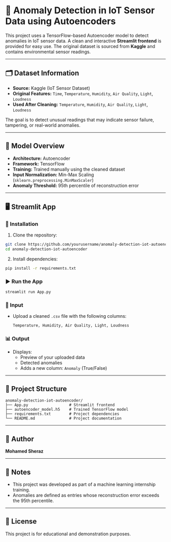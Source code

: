 
# 📡 Anomaly Detection in IoT Sensor Data using Autoencoders

This project uses a TensorFlow-based Autoencoder model to detect anomalies in IoT sensor data. A clean and interactive **Streamlit frontend** is provided for easy use. The original dataset is sourced from **Kaggle** and contains environmental sensor readings.

---

## 🗂️ Dataset Information

- **Source:** Kaggle (IoT Sensor Dataset)
- **Original Features:** `Time`, `Temperature`, `Humidity`, `Air Quality`, `Light`, `Loudness`
- **Used After Cleaning:** `Temperature`, `Humidity`, `Air Quality`, `Light`, `Loudness`

The goal is to detect unusual readings that may indicate sensor failure, tampering, or real-world anomalies.

---

## 🧠 Model Overview

- **Architecture:** Autoencoder
- **Framework:** TensorFlow
- **Training:** Trained manually using the cleaned dataset
- **Input Normalization:** Min-Max Scaling (`sklearn.preprocessing.MinMaxScaler`)
- **Anomaly Threshold:** 95th percentile of reconstruction error

---

## 🖥️ Streamlit App

### 🔧 Installation

1. Clone the repository:
```bash
git clone https://github.com/yourusername/anomaly-detection-iot-autoencoder.git
cd anomaly-detection-iot-autoencoder
```

2. Install dependencies:
```bash
pip install -r requirements.txt
```

### ▶️ Run the App

```bash
streamlit run App.py
```

### 🧾 Input

- Upload a cleaned `.csv` file with the following columns:
  ```
  Temperature, Humidity, Air Quality, Light, Loudness
  ```

### 📊 Output

- Displays:
  - Preview of your uploaded data
  - Detected anomalies
  - Adds a new column: `Anomaly` (True/False)

---

## 📁 Project Structure

```
anomaly-detection-iot-autoencoder/
├── App.py                  # Streamlit frontend
├── autoencoder_model.h5    # Trained TensorFlow model
├── requirements.txt        # Project dependencies
└── README.md               # Project documentation
```

---

## 👤 Author

**Mohamed Sheraz**

---

## 📌 Notes

- This project was developed as part of a machine learning internship training.
- Anomalies are defined as entries whose reconstruction error exceeds the 95th percentile.

---

## 📜 License

This project is for educational and demonstration purposes.
